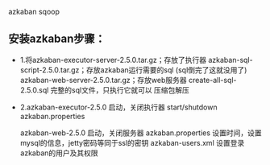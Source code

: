 azkaban
sqoop
## 安装azkaban步骤：
* 1.将azkaban-executor-server-2.5.0.tar.gz；存放了执行器
      azkaban-sql-script-2.5.0.tar.gz；存放azkaban运行需要的sql
	  (sql倒完了这就没用了)
	  azkaban-web-server-2.5.0.tar.gz；存放web服务器
	  create-all-sql-2.5.0.sql 完整的sql文件，只执行它就可以
	  压缩包解压  
* 2.azkaban-executor-2.5.0 启动，关闭执行器  start/shutdown
    azkaban.properties
     
	 azkaban-web-2.5.0 启动，关闭服务器
	 azkaban.properties 设置时间，设置mysql的信息，jetty密码等同于ssl的密钥
	 azkaban-users.xml 设置登录azkaban的用户及其权限